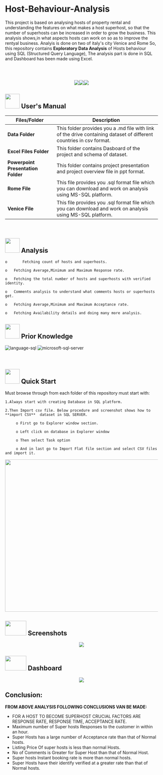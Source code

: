 # Host-Behaviour-Analysis

This project is based on analysing hosts of property rental and understanding the features on what makes a host superhost, so that the number of superhosts can be increased in order to grow the business. This analysis shows,in what aspects hosts can work on so as to improve the rentyal business. Analyis is done on two of italy's city Venice and Rome So, this repository contains <strong>Exploratory Data Analysis</strong> of Hosts behaviour using SQL (Structured Query Language), The analysis part is done in SQL and Dashboard has been made using Excel.

<br>
<br>
<p align="center"><a><img src="https://forthebadge.com/images/badges/built-with-love.svg"><img src="https://user-images.githubusercontent.com/106439762/181936448-9314e858-4251-46d6-b4d1-35a4c29e9c19.svg"><img src="https://user-images.githubusercontent.com/106439762/181936483-50475e86-bcf1-4169-994c-6476dc2e5edb.svg"></a></p>

##  <img src="https://user-images.githubusercontent.com/106439762/181935629-b3c47bd3-77fb-4431-a11c-ff8ba0942b63.gif" width="48" height="48"> **User's Manual**

| Files/Folder| Description |
| ------------- | ------------- |
| **Data Folder** | This folder provides you a .md  file with link of the drive containing dataset of different countries in csv format.  |
| **Excel Files Folder** | This folder contains Dasboard of the project and schema of dataset.|
| **Powerpoint Presentation Folder** | This folder contains project presentation and project overview file in ppt format.|
| **Rome File**  | This file provides you .sql format file which you can download and work on analysis using MS-SQL platform.  |
| **Venice File**  | This file provides you .sql format file which you can download and work on analysis using MS-SQL platform.  |

<br>

##  <img src=https://user-images.githubusercontent.com/106439762/178428775-03d67679-9aa4-4b08-91e9-6eb6ed8faf66.gif  width="48" height="48"> Analysis
   
    
    o       Fetching count of hosts and superhosts.    
    
    o	Fetching Average,Minimum and Maximum Response rate.
     
    o	Fetching the total number of hosts and superhosts with verified identity.
  
    o	Comments analysis to understand what comments hosts or superhosts get. 
    
    o	Fetching Average,Minimum and Maximum Acceptance rate.
    
    o	Fetching Availability details and doing many more analysis.





##  <img src=https://user-images.githubusercontent.com/106439762/178803205-47a08ce7-2187-4f96-b301-a2b68690619a.gif width="48" height="48" > Prior Knowledge
![language-sql](https://user-images.githubusercontent.com/106439762/181936585-d44c5f7c-2a7b-4d35-ad8a-61dcbded1a5e.svg)
![microsoft-sql-server](https://user-images.githubusercontent.com/106439762/181936612-f96e085e-2d4b-4bc0-8347-1f3e0a894395.svg)





<br>

## <img src="https://user-images.githubusercontent.com/106439762/181937125-2a4b22a3-f8a9-4226-bbd3-df972f9dbbc4.gif" width="48" height="48" > Quick Start

Must browse through from each folder of this repository must start with:

    1.Always start with creating Database in SQL platform.
    
    2.Then Import csv file. Below procedure and screenshot shows how to  **import CSV**  dataset in SQL SERVER.
    
         o First go to Explorer window section.
         
         o Left click on database in Explorer window 
         
         o Then select Task option 
         
         o And in last go to Import Flat file section and select CSV files and import it.
            
   

<p align="center"><img src="https://user-images.githubusercontent.com/79314126/193398934-8ac81bc1-a613-4965-8524-b94934d4d229.png" width="700" height="500"></p>

## <img src="https://camo.githubusercontent.com/8bfbb088aa00c5c27dc669218964a44b4e5d5e9010aa641028b55dc1eacd479b/68747470733a2f2f696d672e69636f6e73382e636f6d2f6475736b2f34382f3030303030302f696f732d73637265656e73686f742e706e67" width="70" height="48"/> Screenshots

<p align="center"><a><img src="https://user-images.githubusercontent.com/79314126/193399600-8f21086a-e302-423b-8ca0-9521c1e62ecb.gif"</a></p>
   
## <img src="https://user-images.githubusercontent.com/79314126/193458979-95e4fa29-b7c9-4120-a62c-6bbfc62dac66.png" width="70" height="48"/> Dashboard

<p align="center"><a><img src="https://user-images.githubusercontent.com/79314126/193459104-d04b33ae-a03c-4b2a-81f0-8a90333bc768.png"</a></p>

## Conclusion:

**FROM ABOVE ANALYSIS FOLLOWING CONCLUSIONS VAN BE MADE:**
- FOR A HOST TO BECOME SUPERHOST CRUCIAL FACTORS ARE RESPONSE RATE, RESPONSE TIME, ACCEPTANCE RATE. 
- Maximum number of Super hosts Responses to the customer in within an hour.
- Super Hosts has a large number of Acceptance rate than that of Normal hosts.
- Listing Price Of super hosts is less than normal Hosts.
- No of Comments is Greater for Super Host than that of Normal Host.
- Super hosts Instant booking rate is more than normal hosts.
- Super Hosts have their identify verified at a greater rate than that of Normal hosts.

